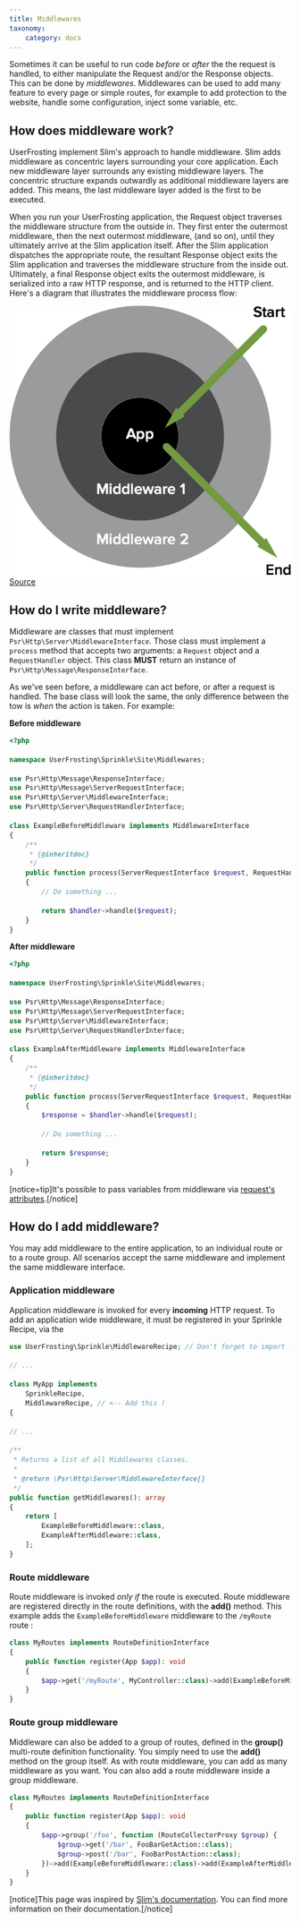 ```yaml
---
title: Middlewares
taxonomy:
    category: docs
---
```


Sometimes it can be useful to run code _before_ or _after_ the the request is handled, to either manipulate the Request and/or the Response objects. This can be done by _middlewares_. Middlewares can be used to add many feature to every page or simple routes, for example to add protection to the website, handle some configuration, inject some variable, etc.

## How does middleware work?

UserFrosting implement Slim's approach to handle middleware. Slim adds middleware as concentric layers surrounding your core application. Each new middleware layer surrounds any existing middleware layers. The concentric structure expands outwardly as additional middleware layers are added. This means, the last middleware layer added is the first to be executed.

When you run your UserFrosting application, the Request object traverses the middleware structure from the outside in. They first enter the outermost middleware, then the next outermost middleware, (and so on), until they ultimately arrive at the Slim application itself. After the Slim application dispatches the appropriate route, the resultant Response object exits the Slim application and traverses the middleware structure from the inside out. Ultimately, a final Response object exits the outermost middleware, is serialized into a raw HTTP response, and is returned to the HTTP client. Here's a diagram that illustrates the middleware process flow:

![Middleware](middleware.png)
[Source](https://www.slimframework.com/docs/v4/concepts/middleware.html)

## How do I write middleware?

Middleware are classes that must implement `Psr\Http\Server\MiddlewareInterface`. Those class must implement a `process` method that accepts two arguments: a `Request` object and a `RequestHandler` object. This class **MUST** return an instance of  `Psr\Http\Message\ResponseInterface`.

As we've seen before, a middleware can act before, or after a request is handled. The base class will look the same, the only difference between the tow is *when* the action is taken. For example:

**Before middleware**
```php
<?php

namespace UserFrosting\Sprinkle\Site\Middlewares;

use Psr\Http\Message\ResponseInterface;
use Psr\Http\Message\ServerRequestInterface;
use Psr\Http\Server\MiddlewareInterface;
use Psr\Http\Server\RequestHandlerInterface;

class ExampleBeforeMiddleware implements MiddlewareInterface
{
    /**
     * {@inheritdoc}
     */
    public function process(ServerRequestInterface $request, RequestHandlerInterface $handler): ResponseInterface
    {
        // Do something ...

        return $handler->handle($request);
    }
}
```

**After middleware**
```php
<?php

namespace UserFrosting\Sprinkle\Site\Middlewares;

use Psr\Http\Message\ResponseInterface;
use Psr\Http\Message\ServerRequestInterface;
use Psr\Http\Server\MiddlewareInterface;
use Psr\Http\Server\RequestHandlerInterface;

class ExampleAfterMiddleware implements MiddlewareInterface
{
    /**
     * {@inheritdoc}
     */
    public function process(ServerRequestInterface $request, RequestHandlerInterface $handler): ResponseInterface
    {
        $response = $handler->handle($request);
        
        // Do something ...

        return $response;
    }
}
```

[notice=tip]It's possible to pass variables from middleware via [request's attributes](https://www.slimframework.com/docs/v4/concepts/middleware.html#passing-variables-from-middleware).[/notice]

## How do I add middleware?

You may add middleware to the entire application, to an individual route or to a route group. All scenarios accept the same middleware and implement the same middleware interface.

### Application middleware

Application middleware is invoked for every **incoming** HTTP request. To add an application wide middleware, it must be registered in your Sprinkle Recipe, via the 

```php 
use UserFrosting\Sprinkle\MiddlewareRecipe; // Don't forget to import !

// ...

class MyApp implements
    SprinkleRecipe,
    MiddlewareRecipe, // <-- Add this !
{

// ... 

/**
 * Returns a list of all Middlewares classes.
 *
 * @return \Psr\Http\Server\MiddlewareInterface[]
 */
public function getMiddlewares(): array
{
    return [
        ExampleBeforeMiddleware::class,
        ExampleAfterMiddleware::class,
    ];
}
```

### Route middleware

Route middleware is invoked _only if_ the route is executed. Route middleware are registered directly in the route definitions, with the **add()** method. This example adds the `ExampleBeforeMiddleware` middleware to the `/myRoute` route :

```php
class MyRoutes implements RouteDefinitionInterface
{
    public function register(App $app): void
    {
        $app->get('/myRoute', MyController::class)->add(ExampleBeforeMiddleware::class);
    }
}
```

### Route group middleware

Middleware can also be added to a group of routes, defined in the **group()** multi-route definition functionality. You simply need to use the **add()** method on the group itself. As with route middleware, you can add as many middleware as you want. You can also add a route middleware inside a group middleware.

```php
class MyRoutes implements RouteDefinitionInterface
{
    public function register(App $app): void
    {
        $app->group('/foo', function (RouteCollectorProxy $group) {
            $group->get('/bar', FooBarGetAction::class);
            $group->post('/bar', FooBarPostAction::class);
        })->add(ExampleBeforeMiddleware::class)->add(ExampleAfterMiddleware::class);
    }
}
```

[notice]This page was inspired by [Slim's documentation](https://www.slimframework.com/docs/v4/concepts/middleware.html). You can find more information on their documentation.[/notice]